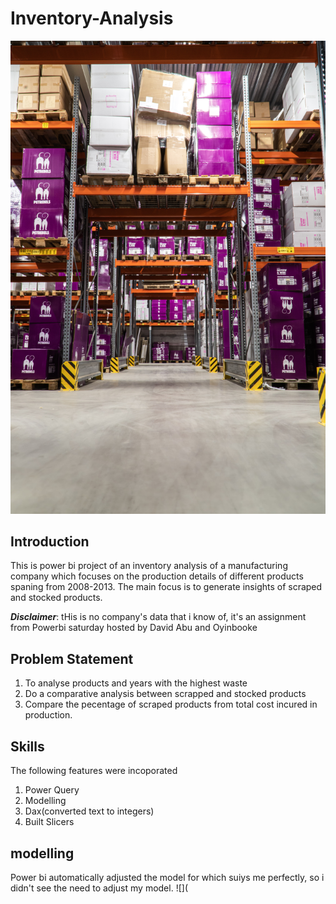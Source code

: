 # Inventory-Analysis

![](petrebels-VH-OpMRhFII-unsplash.jpg)
## Introduction
This is power bi project of an inventory analysis of a manufacturing company which focuses on the production details of different products spaning from 2008-2013. The main focus is to generate insights of scraped and stocked products.

**_Disclaimer_**: tHis is no company's data that i know of, it's an assignment from Powerbi saturday hosted by David Abu and Oyinbooke

## Problem Statement
1. To analyse products and years with the highest waste
2. Do a comparative analysis between scrapped and stocked products
3. Compare the pecentage of scraped products from total cost incured in production.

## Skills
The following features were incoporated
1. Power Query
2. Modelling
3. Dax(converted text to integers)
4. Built Slicers

## modelling
Power bi automatically adjusted the model for which suiys me perfectly, so i didn't see the need to adjust my model.
![](
